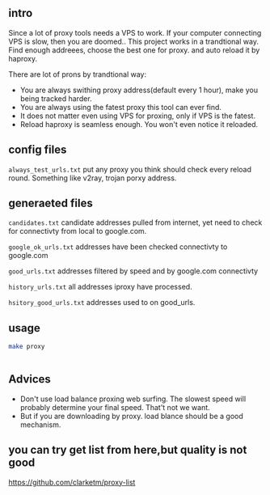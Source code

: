 ## intro
Since a lot of proxy tools needs a VPS to work. If your computer connecting VPS is slow, then you are doomed..
This project works in a trandtional way. Find enough addreees, choose the best one for proxy. and auto reload it by haproxy. 


There are lot of prons by trandtional way:
- You are always swithing proxy address(default every 1 hour), make you being tracked harder.
- You are always using the fatest proxy this tool can ever find.
- It does not matter even using VPS for proxing, only if VPS is the fatest.
- Reload haproxy is seamless enough. You won't even notice it reloaded.

## config files
`always_test_urls.txt`
put any proxy you think should check every reload round. Something like v2ray, trojan porxy address.

## generaeted files
`candidates.txt`
candidate addresses pulled from internet, yet need to check for connectivty from local to google.com.

`google_ok_urls.txt`
addresses have been checked connectivty to google.com

`good_urls.txt`
addresses filtered by speed and by google.com connectivty


`history_urls.txt`
all addresses iproxy have processed.

`hsitory_good_urls.txt`
addresses used to on good_urls. 

## usage 
``` bash
make proxy 
	
```


## Advices
- Don't use load balance proxing web surfing. The slowest speed will probably determine your final speed. That't not we want.
- But if you are downloading by proxy. load blance should be a good mechanism.

## you can try get list from here,but quality is not good
https://github.com/clarketm/proxy-list

